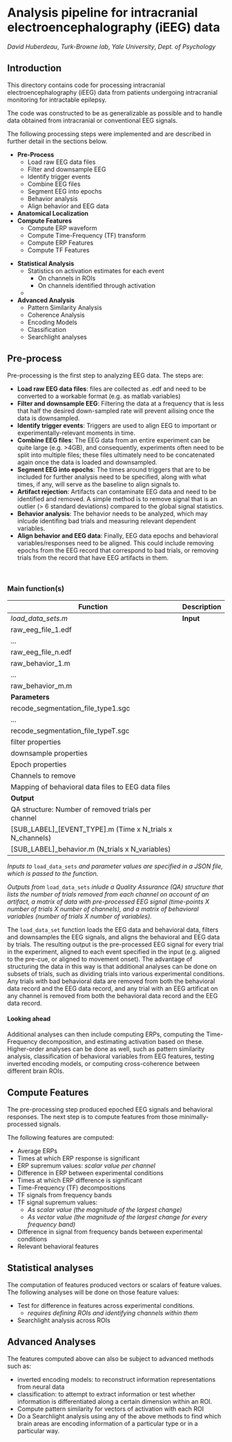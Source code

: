 # Analysis pipeline for intracranial electroencephalography (iEEG) data

*David Huberdeau*,
*Turk-Browne lab*,
*Yale University*,
*Dept. of Psychology*

## Introduction
This directory contains code for processing intracranial electroencephalography (iEEG) data from patients undergoing intracranial monitoring for intractable epilepsy.

The code was constructed to be as generalizable as possible and to handle data obtained from intracranial or conventional EEG signals.

The following processing steps were implemented and are described in further detail in the sections below.

* **Pre-Process**
  - Load raw EEG data files
  - Filter and downsample EEG
  - Identify trigger events
  - Combine EEG files
  - Segment EEG into epochs
  - Behavior analysis
  - Align behavior and EEG data
* **Anatomical Localization**
* **Compute Features**
  - Compute ERP waveform
  - Compute Time-Frequency (TF) transform
  - Compute ERP Features
  - Compute TF Features
- **Statistical Analysis**
  - Statistics on activation estimates for each event
    - On channels in ROIs
    - On channels identified through activation
  - 
- **Advanced Analysis**
  - Pattern Similarity Analysis
  - Coherence Analysis
  - Encoding Models
  - Classification
  - Searchlight analyses

## Pre-process

Pre-processing is the first step to analyzing EEG data. The steps are:
- **Load raw EEG data files**: files are collected as .edf and need to be converted to a workable format (e.g. as matlab variables)
- **Filter and downsample EEG**: Filtering the data at a frequency that is less that half the desired down-sampled rate will prevent ailising once the data is downsampled.
- **Identify trigger events**: Triggers are used to align EEG to important or experimentally-relevant moments in time.
- **Combine EEG files**: The EEG data from an entire experiment can be quite large (e.g. >4GB), and consequently, experiments often need to be split into multiple files; these files ultimately need to be concatenated again once the data is loaded and downsampled.
- **Segment EEG into epochs**: The times around triggers that are to be included for further analysis need to be specified, along with what times, if any, will serve as the baseline to align signals to.
- **Artifact rejection**: Artifacts can contaminate EEG data and need to be identified and removed. A simple method is to remove signal that is an outlier (> 6 standard deviations) compared to the global signal statistics.
- **Behavior analysis**: The behavior needs to be analyzed, which may inlcude identifing bad trials and measuring relevant dependent variables.
- **Align behavior and EEG data**: Finally, EEG data epochs and behavioral variables/responses need to be aligned. This could include removing epochs from the EEG record that correspond to bad trials, or removing trials from the record that have EEG artifacts in them.

​

### Main function(s)

Function |  Description
---|---
*load_data_sets.m* | **Input**
  | raw_eeg_file_1.edf
  | ...
  | raw_eeg_file_n.edf
  | raw_behavior_1.m
  | ...
  | raw_behavior_m.m
  | **Parameters**
  | recode_segmentation_file_type1.sgc
  | ...
  | recode_segmentation_file_typeT.sgc
  | filter properties
  | downsample properties
  | Epoch properties
  | Channels to remove
  | Mapping of behavioral data files to EEG data files
  | **Output**
  | QA structure: Number of removed trials per channel
  | [SUB_LABEL]_[EVENT_TYPE].m (Time x N_trials x N_channels)
  | [SUB_LABEL]_behavior.m (N_trials x N_variables)


*Inputs to* `load_data_sets` *and parameter values are specified in a JSON file, which is passed to the function.*

*Outputs from* `load_data_sets` *inlude a Quality Assurance (QA) structure that lists the number of trials removed from each channel on account of an artifact, a matrix of data with pre-processed EEG signal (time-points X number of trials X number of channels), and a matrix of behavioral variables (number of trials X number of variables).*

The `load_data_set` function loads the EEG data and behavioral data, filters and downsamples the EEG signals, and aligns the behavioral and EEG data by trials. The resulting output is the pre-processed EEG signal for every trial in the experiment, aligned to each event specified in the input (e.g. aligned to the pre-cue, or aligned to movement onset). The advantage of structuring the data in this way is that additional analyses can be done on subsets of trials, such as dividing trials into various experimental conditions. Any trials with bad behavioral data are removed from both the behavioral data record and the EEG data record, and any trial with an EEG artificat on any channel is removed from both the behavioral data record and the EEG data record.

#### Looking ahead
Additional analyses can then include computing ERPs, computing the Time-Frequency decomposition, and estimating activation based on these. Higher-order analyses can be done as well, such as pattern similarity analysis, classification of behavioral variables from EEG features, testing inverted encoding models, or computing cross-coherence between different brain ROIs.

## Compute Features

The pre-processing step produced epoched EEG signals and behavioral responses. The next step is to compute features from those minimally-processed signals.

The following features are computed:
- Average ERPs
- Times at which ERP response is significant
- ERP supremum values: *scalar value per channel*
- Difference in ERP between experimental conditions
- Times at which ERP difference is significant
- Time-Frequency (TF) decompositions
- TF signals from frequency bands
- TF signal supremum values:
  - *As scalar value (the magnitude of the largest change)*
  - *As vector value (the magnitude of the largest change for every frequency band)*
- Difference in signal from frequency bands between experimental conditions
- Relevant behavioral features

## Statistical analyses

The computation of features produced vectors or scalars of feature values. The following analyses will be done on those feature values:
- Test for difference in features across experimental conditions.
  - *requires defining ROIs and identifying channels within them*
- Searchlight analysis across ROIs

## Advanced Analyses

The features computed above can also be subject to advanced methods such as:
- inverted encoding models: to reconstruct information representations from neural data
- classification: to attempt to extract information or test whether information is differentiated along a certain dimension within an ROI.
- Compute pattern similarity for vectors of activation with each ROI
- Do a Searchlight analysis using any of the above methods to find which brain areas are encoding information of a particular type or in a particular way.
